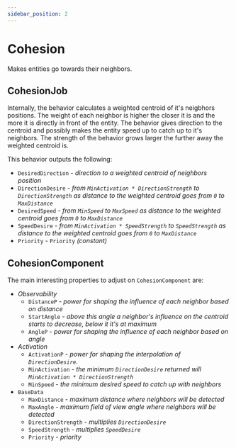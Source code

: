 ```yaml
---
sidebar_position: 2
---
```


# Cohesion

Makes entities go towards their neighbors. 

## CohesionJob

Internally, the behavior calculates a weighted centroid of it's neigbhors positions. The weight of each neighbor is higher the closer it is and the more it is directly in front of the entity. The behavior gives direction to the centroid and possibly makes the entity speed up to catch up to it's neighbors. The strength of the behavior grows larger the further away the weighted centroid is.

This behavior outputs the following: 
- `DesiredDirection` - *direction to a weighted centroid of neighbors position*
- `DirectionDesire` - *from `MinActivation * DirectionStrength` to `DirectionStrength` as distance to the weighted centroid goes from `0` to `MaxDistance`*
- `DesiredSpeed` - *from `MinSpeed` to `MaxSpeed` as distance to the weighted centroid goes from `0` to `MaxDistance`*
- `SpeedDesire` - *from `MinActivation * SpeedStrength` to `SpeedStrength` as distance to the weighted centroid goes from `0` to `MaxDistance`*
- `Priority` -  `Priority` *(constant)*

## CohesionComponent

The main interesting properties to adjust on `CohesionComponent` are:

- *Observability*
    - `DistanceP` - *power for shaping the influence of each neighbor based on distance*
    - `StartAngle` - *above this angle a neighbor's influence on the centroid starts to decrease, below it it's at maximum*
    - `AngleP` - *power for shaping the influence of each neighbor based on angle*
- *Activation*
    - `ActivationP` - *power for shaping the interpolation of `DirectionDesire`.*
    - `MinActivation` - *the minimum `DirectionDesire` returned will `MinActivation * DirectionStrength`*
    - `MinSpeed` - *the minimum desired speed to catch up with neighbors*
- `BaseData`
    - `MaxDistance` - *maximum distance where neighbors will be detected*
    - `MaxAngle` - *maximum field of view angle where neighbors will be detected*
    - `DirectionStrength` - *multiplies `DirectionDesire`*
    - `SpeedStrength` - *multiplies `SpeedDesire`*
    - `Priority` - *priority*